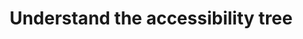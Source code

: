 ---
layout: more-accessible-products-action
idea: Know the technology
title: Understand the accessibility tree
order: 2
---